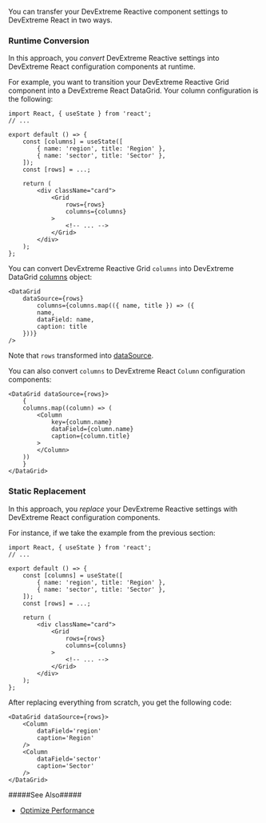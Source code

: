 You can transfer your DevExtreme Reactive component settings to DevExtreme React in two ways.

### Runtime Conversion

In this approach, you *convert* DevExtreme Reactive settings into DevExtreme React configuration components at runtime.

For example, you want to transition your DevExtreme Reactive Grid component into a DevExtreme React DataGrid. Your column configuration is the following:

    import React, { useState } from 'react'; 
    // ... 
    
    export default () => { 
        const [columns] = useState([ 
            { name: 'region', title: 'Region' }, 
            { name: 'sector', title: 'Sector' }, 
        ]); 
        const [rows] = ...; 
    
        return ( 
            <div className="card"> 
                <Grid 
                    rows={rows} 
                    columns={columns} 
                >    
                    <!-- ... --> 
                </Grid> 
            </div> 
        ); 
    }; 

You can convert DevExtreme Reactive Grid `columns` into DevExtreme DataGrid [columns](/api-reference/10%20UI%20Components/dxDataGrid/1%20Configuration/columns '/Documentation/ApiReference/UI_Components/dxDataGrid/Configuration/columns/') object:

    <DataGrid 
        dataSource={rows} 
            columns={columns.map(({ name, title }) => ({ 
            name, 
            dataField: name, 
            caption: title 
        }))} 
    /> 

Note that `rows` transformed into [dataSource](/api-reference/10%20UI%20Components/GridBase/1%20Configuration/dataSource.md '/Documentation/ApiReference/UI_Components/dxDataGrid/Configuration/#dataSource').

You can also convert `columns` to DevExtreme React `Column` configuration components:

    <DataGrid dataSource={rows}> 
        { 
        columns.map((column) => ( 
            <Column 
                key={column.name} 
                dataField={column.name} 
                caption={column.title} 
            > 
            </Column> 
        )) 
        } 
    </DataGrid> 

### Static Replacement

In this approach, you *replace* your DevExtreme Reactive settings with DevExtreme React configuration components.

For instance, if we take the example from the previous section:

    import React, { useState } from 'react'; 
    // ... 
    
    export default () => { 
        const [columns] = useState([ 
            { name: 'region', title: 'Region' }, 
            { name: 'sector', title: 'Sector' }, 
        ]); 
        const [rows] = ...; 
    
        return ( 
            <div className="card"> 
                <Grid 
                    rows={rows} 
                    columns={columns} 
                >    
                    <!-- ... --> 
                </Grid> 
            </div> 
        ); 
    }; 

After replacing everything from scratch, you get the following code:

    <DataGrid dataSource={rows}> 
        <Column 
            dataField='region' 
            caption='Region' 
        /> 
        <Column 
            dataField='sector' 
            caption='Sector' 
        /> 
    </DataGrid> 

#####See Also#####

- [Optimize Performance](/concepts/50%20React%20Components/45%20Optimize%20Performance/00%20Optimize%20Performance.md '/Documentation/Guide/React_Components/Optimize_Performance/')